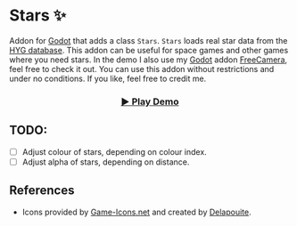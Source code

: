 # Stars ✨

Addon for [Godot](https://godotengine.org) that adds a class `Stars`. `Stars` loads real star data from the [HYG database](https://github.com/astronexus/HYG-Database). This addon can be useful for space games and other games where you need stars. In the demo I also use my [Godot](https://godotengine.org) addon [FreeCamera](https://github.com/divin/FreeCamera), feel free to check it out. You can use this addon without restrictions and under no conditions. If you like, feel free to credit me.

<h3 align = "center">
  <a href = "https://divin.work/stars-demo/">▶️ Play Demo</a>
</h3>

## TODO:
- [ ] Adjust colour of stars, depending on colour index.
- [ ] Adjust alpha of stars, depending on distance.

## References

* Icons provided by [Game-Icons.net](https://game-icons.net/) and created by [Delapouite](https://delapouite.com/).
